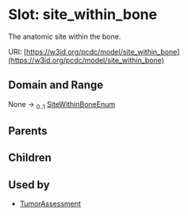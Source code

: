 
# Slot: site_within_bone


The anatomic site within the bone.

URI: [https://w3id.org/pcdc/model/site_within_bone](https://w3id.org/pcdc/model/site_within_bone)


## Domain and Range

None &#8594;  <sub>0..1</sub> [SiteWithinBoneEnum](SiteWithinBoneEnum.md)

## Parents


## Children


## Used by

 * [TumorAssessment](TumorAssessment.md)
